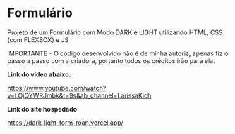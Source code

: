 # Formulário

Projeto de um Formulário com Modo DARK e LIGHT utilizando HTML, CSS (com FLEXBOX) e JS

IMPORTANTE - O código desenvolvido não é de minha autoria, apenas fiz o passo a passo com a criadora, portanto todos os créditos irão para ela. 

**Link do vídeo abaixo.**

https://www.youtube.com/watch?v=LOjQYWRJmbk&t=9s&ab_channel=LarissaKich

**Link do site hospedado**

https://dark-light-form-roan.vercel.app/
